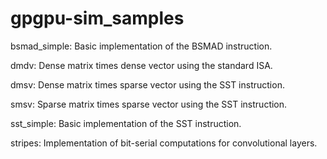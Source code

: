 # gpgpu-sim_samples

bsmad_simple:
Basic implementation of the BSMAD instruction.

dmdv:
Dense matrix times dense vector using the standard ISA.

dmsv:
Dense matrix times sparse vector using the SST instruction.

smsv:
Sparse matrix times sparse vector using the SST instruction.

sst_simple:
Basic implementation of the SST instruction.

stripes:
Implementation of bit-serial computations for convolutional layers.
